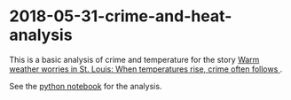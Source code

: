 # 2018-05-31-crime-and-heat-analysis

This is a basic analysis of crime and temperature for the story [Warm weather worries in St. Louis: When temperatures rise, crime often follows
](http://news.stlpublicradio.org/post/warm-weather-worries-st-louis-when-temperatures-rise-crime-often-follows).

See the [python notebook](crimes-and-heat.ipynb) for the analysis.